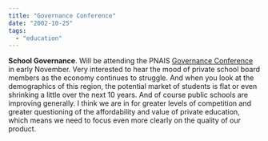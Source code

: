```yaml
---
title: "Governance Conference"
date: "2002-10-25"
tags: 
  - "education"
---
```


**School Governance**. Will be attending the PNAIS [Governance Conference](http://www.pnais.org/programs/GovConf.html) in early November. Very interested to hear the mood of private school board members as the economy continues to struggle. And when you look at the demographics of this region, the potential market of students is flat or even shrinking a little over the next 10 years. And of course public schools are improving generally. I think we are in for greater levels of competition and greater questioning of the affordability and value of private education, which means we need to focus even more clearly on the quality of our product.
